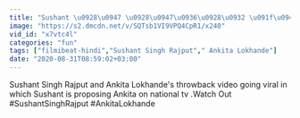 ```yaml
---
title: "Sushant \u0928\u0947 \u0928\u0947\u0936\u0928\u0932 \u091f\u0940\u0935\u0940 \u092a\u0930 Ankita \u0915\u094b \u0915\u093f\u092f\u093e \u0925\u093e \u0936\u093e\u0926\u0940 \u0915\u0947 \u0932\u093f\u090f propose, viral video FilmiBeat"
image: "https://s2.dmcdn.net/v/SQTsb1VI9VPQ4CpR1/x240"
vid_id: "x7vtc4l"
categories: "fun"
tags: ["filmibeat-hindi","Sushant Singh Rajput"," Ankita Lokhande"]
date: "2020-08-31T08:59:02+03:00"
---
```

Sushant Singh Rajput and Ankita Lokhande's throwback video going viral in which Sushant is proposing Ankita on national tv .Watch Out  <br>#SushantSinghRajput #AnkitaLokhande
